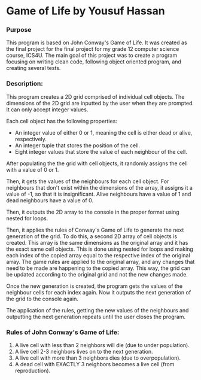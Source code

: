 # Game of Life by Yousuf Hassan

### Purpose
This program is based on John Conway's Game of Life. It was created as the final project for the final project for my grade 12 computer science course, ICS4U.
The main goal of this project was to create a program focusing on writing clean code, following object oriented program, and creating several tests.

### Description:
This program creates a 2D grid comprised of individual cell objects.
The dimensions of the 2D grid are inputted by the user when they are prompted.
It can only accept integer values.

Each cell object has the following properties:
<ul>	<li> An integer value of either 0 or 1, meaning the cell is either dead or alive, respectively. </li>
	<li> An integer tuple that stores the position of the cell. </li>
	<li> Eight integer values that store the value of each neighbour of the cell. </li>
</ul>

After populating the the grid with cell objects, it randomly assigns the cell with a value of 0 or 1.

Then, it gets the values of the neighbours for each cell object.
For neighbours that don't exist within the dimensions of the array, it assigns it a value of -1, so that it is insignificant.
Alive neighbours have a value of 1 and dead neighbours have a value of 0.

Then, it outputs the 2D array to the console in the proper format using nested for loops.

Then, it applies the rules of Conway's Game of Life to generate the next generation of the grid.
	To do this, a second 2D array of cell objects is created.
		This array is the same dimensions as the original array and it has the exact same cell objects.
		This is done using nested for loops and making each index of the copied array equal to the respective index of the original array.
	The game rules are applied to the original array, and any changes that need to be made are happening to the copied array.
		This way, the grid can be updated according to the original grid and not the new changes made.

Once the new generation is created, the program gets the values of the neighbour cells for each index again.
Now it outputs the next generation of the grid to the console again.

The application of the rules, getting the new values of the neighbours and outputting the next generation repeats until the user closes the program.

### Rules of John Conway's Game of Life:
<ol>	<li> A live cell with less than 2 neighbors will die (due to under population). </li>
	<li> A live cell 2-3 neighbors lives on to the next generation. </li>
	<li> A live cell with more than 3 neighbors dies (due to overpopulation). </li>
	<li> A dead cell with EXACTLY 3 neighbors becomes a live cell (from reproduction). </li>
</ol>

